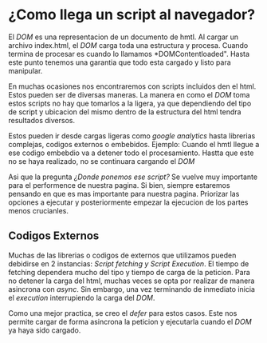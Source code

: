 # ¿Como llega un script al navegador?

El *DOM* es una representacion de un documento de hmtl. Al cargar un archivo index.html, el *DOM* carga toda una estructura y procesa. Cuando termina de procesar es cuando lo llamamos *DOMContentloaded". Hasta este punto tenemos una garantia que todo esta cargado y listo para manipular.

En muchas ocasiones nos encontraremos con scripts incluidos den el html. Estos pueden ser de diversas maneras. La manera en como el *DOM* toma estos scripts no hay que tomarlos a la ligera, ya que dependiendo del tipo de script y ubicacion del mismo dentro de la estructura del html tendra resultados diversos.

Estos pueden ir desde cargas ligeras como *google analytics* hasta librerias complejas, codigos externos o embebidos. Ejemplo: Cuando el hmtl llegue a ese codigo embebdio va a detener todo el procesamiento. Hastta que este no se haya realizado, no se continuara cargando el *DOM* 

Asi que la pregunta *¿Donde ponemos ese script?* Se vuelve muy importante para el performence de nuestra pagina. Si bien, siempre estaremos pensando en que es mas importante para nuestra pagina. Priorizar las opciones a ejecutar y posteriormente empezar la ejecucion de los partes menos crucianles.

## Codigos Externos
Muchas de las librerias o codigos de externos que utilizamos pueden debidirse en 2 instancias: *Script fetching y Script Execution*. El tiempo de fetching dependera mucho del tipo y tiempo de carga de la peticion. Para no detener la carga del html, muchas veces se opta por realizar de manera asincrona con *async*. Sin embargo, una vez terminando de inmediato inicia el *execution* interrupiendo la carga del *DOM*.

Como una mejor practica, se creo el *defer* para estos casos. Este nos permite cargar de forma asincrona la peticion y ejecutarla cuando el *DOM* ya haya sido cargado.